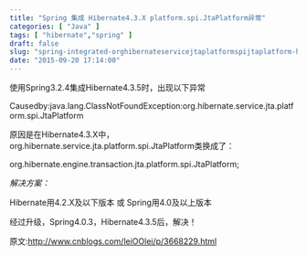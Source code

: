 ```yaml
---
title: "Spring 集成 Hibernate4.3.X platform.spi.JtaPlatform异常"
categories: [ "Java" ]
tags: [ "hibernate","spring" ]
draft: false
slug: "spring-integrated-orghibernateservicejtaplatformspijtaplatform-hibernate43x-exception"
date: "2015-09-20 17:14:00"
---
```


使用Spring3.2.4集成Hibernate4.3.5时，出现以下异常

Causedby:java.lang.ClassNotFoundException:org.hibernate.service.jta.platform.spi.JtaPlatform

原因是在Hibernate4.3.X中，org.hibernate.service.jta.platform.spi.JtaPlatform类换成了：

org.hibernate.engine.transaction.jta.platform.spi.JtaPlatform;

 


<!--more-->


*解决方案：*

Hibernate用4.2.X及以下版本  或 Spring用4.0及以上版本

经过升级，Spring4.0.3，Hibernate4.3.5后，解决！

原文:http://www.cnblogs.com/leiOOlei/p/3668229.html